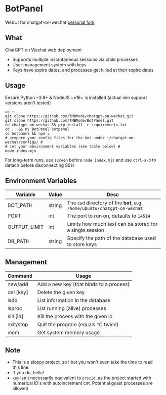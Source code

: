 # BotPanel
WebUI for chatgpt-on-wechat [personal fork](https://github.com/TMBMode/chatgpt-on-wechat)

## What
ChatGPT on Wechat web deployment
- Supports multiple instantaneous sessions via child processes
- User management system with keys
- Keys have expire dates, and processes get killed at their expire dates

## Usage
Ensure Python ~3.8+ & NodeJS ~v16+ is installed (actual min support versions aren't tested)
```shell
cd ~
git clone https://github.com/TMBMode/chatgpt-on-wechat.git
git clone https://github.com/TMBMode/BotPanel.git
cd chatgpt-on-wechat && pip install -r requirements.txt
cd .. && mv BotPanel botpanel
cd botpanel && npm i
# prepare your config files for the bot under ~/chatgpt-on-wechat/configs/ #
# set your environment variables (see table below) #
node index.mjs
```
For long-term runs, use `screen` before `node index.mjs` and use `ctrl-a-d` to detach before disconnecting SSH
 
## Environment Variables
| Variable     | Value   | Desc   
| --------     | -----   | ---- 
| BOT_PATH      | string  | The `cwd` directory of the **bot**, e.g. `/home/ubuntu/chatgpt-on-wechat`
| PORT         | int     | The port to run on, defaults to `14514`
| OUTPUT_LIMIT | int     | Limits how much text can be stored for a single session
| DB_PATH      | string  | Specify the path of the database used to store keys

## Management
| Command     | Usage   
| -------     | ----- 
| new/add     | Add a new key (that binds to a process)
| del \[key\] | Delete the given key
| lsdb        | List information in the database
| lsproc      | List running (alive) processes
| kill \[id\] | Kill the process with the given id
| exit/stop   | Quit the program (equals ^C twice)
| mem         | Get system memory usage

## Note
- This is a sloppy project, so I bet you won't even take the time to read this line.
- If you do, hello!
- `key` isn't necessarily equivalent to `procId`, as the project started with numerical ID's with autoincrement cnt. Potential guest processes are allowed
